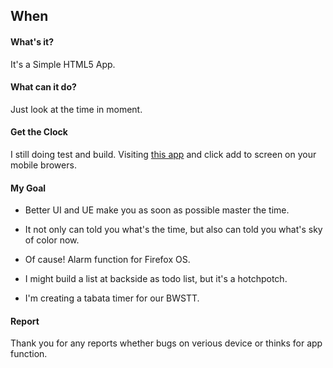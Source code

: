 When
---

#### What's it? ####

It's a Simple HTML5 App.

#### What can it do? ####

Just look at the time in moment.

#### Get the Clock ####

I still doing test and build. Visiting [this app](http://www.tychio.net/when/) and click add to screen on your mobile browers.

#### My Goal ####

* Better UI and UE make you as soon as possible master the time.

* It not only can told you what's the time, but also can told you what's sky of color now.

* Of cause! Alarm function for Firefox OS.

* I might build a list at backside as todo list, but it's a hotchpotch.

* I'm creating a tabata timer for our BWSTT.

#### Report ####

Thank you for any reports whether bugs on verious device or thinks for app function.
